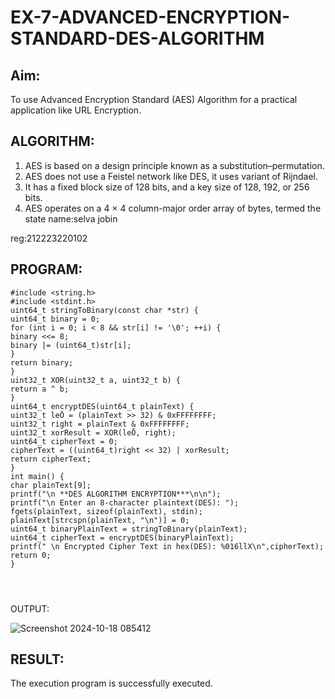
# EX-7-ADVANCED-ENCRYPTION-STANDARD-DES-ALGORITHM

## Aim:
  To use Advanced Encryption Standard (AES) Algorithm for a practical application like URL Encryption.

## ALGORITHM: 
  1. AES is based on a design principle known as a substitution–permutation. 
  2. AES does not use a Feistel network like DES, it uses variant of Rijndael. 
  3. It has a fixed block size of 128 bits, and a key size of 128, 192, or 256 bits. 
  4. AES operates on a 4 × 4 column-major order array of bytes, termed the state
name:selva jobin

reg:212223220102
## PROGRAM: 
```#include <stdio.h>
#include <string.h>
#include <stdint.h>
uint64_t stringToBinary(const char *str) {
uint64_t binary = 0;
for (int i = 0; i < 8 && str[i] != '\0'; ++i) {
binary <<= 8;
binary |= (uint64_t)str[i];
}
return binary;
}
uint32_t XOR(uint32_t a, uint32_t b) {
return a ^ b;
}
uint64_t encryptDES(uint64_t plainText) {
uint32_t leŌ = (plainText >> 32) & 0xFFFFFFFF;
uint32_t right = plainText & 0xFFFFFFFF;
uint32_t xorResult = XOR(leŌ, right);
uint64_t cipherText = 0;
cipherText = ((uint64_t)right << 32) | xorResult;
return cipherText;
}
int main() {
char plainText[9];
printf("\n **DES ALGORITHM ENCRYPTION***\n\n");
printf("\n Enter an 8-character plaintext(DES): ");
fgets(plainText, sizeof(plainText), stdin);
plainText[strcspn(plainText, "\n")] = 0;
uint64_t binaryPlainText = stringToBinary(plainText);
uint64_t cipherText = encryptDES(binaryPlainText);
printf(" \n Encrypted Cipher Text in hex(DES): %016llX\n",cipherText);
return 0;
}




```
OUTPUT:



![Screenshot 2024-10-18 085412](https://github.com/user-attachments/assets/8cc7f140-3c67-450a-aae3-61a099c47948)



## RESULT: 
The execution program is successfully executed.
